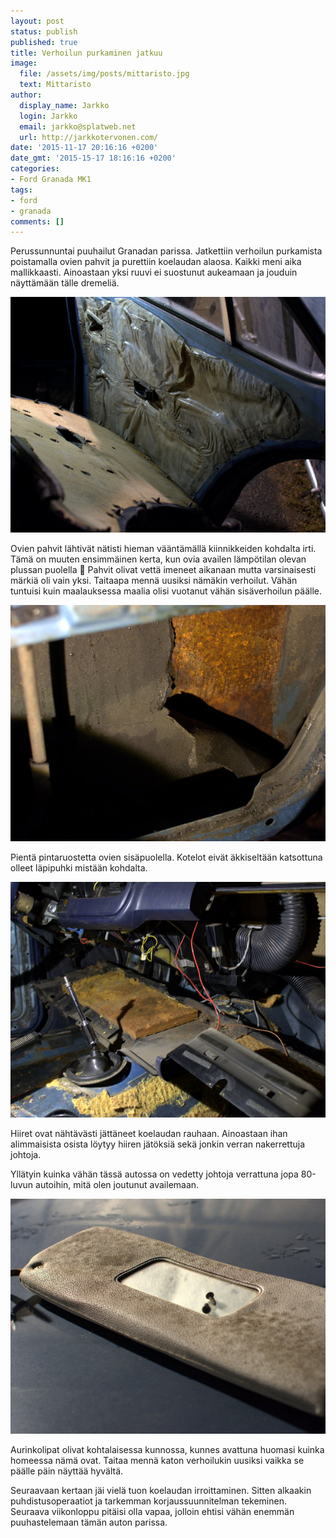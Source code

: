 ```yaml
---
layout: post
status: publish
published: true
title: Verhoilun purkaminen jatkuu
image:
  file: /assets/img/posts/mittaristo.jpg
  text: Mittaristo
author:
  display_name: Jarkko
  login: Jarkko
  email: jarkko@splatweb.net
  url: http://jarkkotervonen.com/
date: '2015-11-17 20:16:16 +0200'
date_gmt: '2015-15-17 18:16:16 +0200'
categories:
- Ford Granada MK1
tags:
- ford
- granada
comments: []
---
```

Perussunnuntai puuhailut Granadan parissa. Jatkettiin verhoilun purkamista poistamalla ovien pahvit ja purettiin koelaudan alaosa. Kaikki meni aika mallikkaasti. Ainoastaan yksi ruuvi ei suostunut aukeamaan ja jouduin näyttämään tälle dremeliä.

<amp-img src="/assets/img/posts/oikea-takaovi.jpg" alt="Oikea takaovi" width="4" height="3" layout="responsive">
  <noscript><img src="/assets/img/posts/oikea-takaovi.jpg" alt="Oikea takaovi" /></noscript>
</amp-img>

Ovien pahvit lähtivät nätisti hieman vääntämällä kiinnikkeiden kohdalta irti. Tämä on muuten ensimmäinen kerta, kun ovia availen lämpötilan olevan plussan puolella 🙂 Pahvit olivat vettä imeneet aikanaan mutta varsinaisesti märkiä oli vain yksi. Taitaapa mennä uusiksi nämäkin verhoilut. Vähän tuntuisi kuin maalauksessa maalia olisi vuotanut vähän sisäverhoilun päälle.

<amp-img src="/assets/img/posts/oikea-takaovi-ruoste.jpg" alt="Oikean takaoven ruoste" width="4" height="3" layout="responsive">
  <noscript><img src="/assets/img/posts/oikea-takaovi-ruoste.jpg" alt="Oikean takaoven ruoste" /></noscript>
</amp-img>

Pientä pintaruostetta ovien sisäpuolella. Kotelot eivät äkkiseltään katsottuna olleet läpipuhki mistään kohdalta.

<amp-img src="/assets/img/posts/koelautaa-purettu.jpg" alt="Koelautaa purettu" width="4" height="3" layout="responsive">
  <noscript><img src="/assets/img/posts/koelautaa-purettu.jpg" alt="Koelautaa purettu" /></noscript>
</amp-img>

Hiiret ovat nähtävästi jättäneet koelaudan rauhaan. Ainoastaan ihan alimmaisista osista löytyy hiiren jätöksiä sekä jonkin verran nakerrettuja johtoja.

Yllätyin kuinka vähän tässä autossa on vedetty johtoja verrattuna jopa 80-luvun autoihin, mitä olen joutunut availemaan.

<amp-img src="/assets/img/posts/aurinkolippa.jpg" alt="Aurinkolippa" width="4" height="3" layout="responsive">
  <noscript><img src="/assets/img/posts/aurinkolippa.jpg" alt="Aurinkolippa" /></noscript>
</amp-img>

Aurinkolipat olivat kohtalaisessa kunnossa, kunnes avattuna huomasi kuinka homeessa nämä ovat. Taitaa mennä katon verhoilukin uusiksi vaikka se päälle päin näyttää hyvältä.

Seuraavaan kertaan jäi vielä tuon koelaudan irroittaminen. Sitten alkaakin puhdistusoperaatiot ja tarkemman korjaussuunnitelman tekeminen. Seuraava viikonloppu pitäisi olla vapaa, jolloin ehtisi vähän enemmän puuhastelemaan tämän auton parissa.
